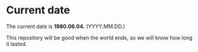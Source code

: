 # Current date

The current date is **1980.06.04.** (YYYY.MM.DD.)

This repository will be good when the world ends, so we will know how long it lasted.